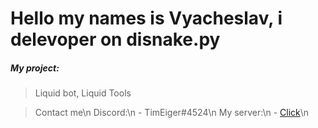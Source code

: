 # Hello my names is Vyacheslav, i delevoper on disnake.py
##### My project:
> Liquid bot, Liquid Tools

> Contact me\n
>    Discord:\n
>     - TimEiger#4524\n
>    My server:\n
>     - [Click](https://discord.gg/Tk9R9CH8Z3)\n
